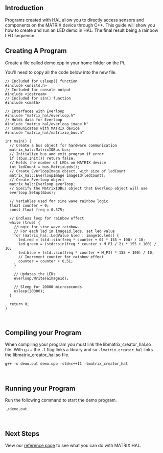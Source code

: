 <h2 style="padding-top: 0">Introduction</h2>

Programs created with HAL allow you to directly access sensors and components on the MATRIX device through C++. This guide will show you how to create and run an LED demo in HAL. The final result being a rainbow LED sequence.

## Creating A Program

Create a file called demo.cpp in your home folder on the Pi.

You'll need to copy all the code below into the new file.

```language-cpp
// Included for usleep() function
#include <unistd.h>
// Included for console output
#include <iostream>
// Included for sin() function
#include <cmath>

// Interfaces with Everloop
#include "matrix_hal/everloop.h"
// Holds data for Everloop
#include "matrix_hal/everloop_image.h"
// Communicates with MATRIX device
#include "matrix_hal/matrixio_bus.h"

int main() {
  // Create a bus object for hardware communication
  matrix_hal::MatrixIOBus bus;
  // Initialize bus and exit program if error
  if (!bus.Init()) return false;
  // Holds the number of LEDs on MATRIX device
  int ledCount = bus.MatrixLeds();
  // Create EverloopImage object, with size of ledCount
  matrix_hal::EverloopImage image1d(ledCount);
  // Create Everloop object
  matrix_hal::Everloop everloop;
  // Specify the MatrixIOBus object that Everloop object will use
  everloop.Setup(&bus);

  // Variables used for sine wave rainbow logic
  float counter = 0;
  const float freq = 0.375;

  // Endless loop for rainbow effect
  while (true) {
    //Logic for sine wave rainbow.
    // For each led in image1d.leds, set led value
    for (matrix_hal::LedValue &led : image1d.leds) { 
      led.red = (std::sin(freq * counter + 0) * 155 + 100) / 10;
      led.green = (std::sin(freq * counter + M_PI / 2) * 155 + 100) / 10;
      led.blue = (std::sin(freq * counter + M_PI) * 155 + 100) / 10;
      // Increment counter for rainbow effect
      counter = counter + 0.51;
    }

    // Updates the LEDs
    everloop.Write(&image1d);

    // Sleep for 20000 microseconds
    usleep(20000);
  }

  return 0;
}
```

<br/>

## Compiling your Program
When compiling your program you must link the libmatrix_creator_hal.so file. With g++ the `-l` flag links a library and so `-lmatrix_creator_hal` links the libmatrix_creator_hal.so file.

```language-bash
g++ -o demo.out demo.cpp -std=c++11 -lmatrix_creator_hal
```

<br/>

## Running your Program
Run the following command to start the demo program.

```language-bash
./demo.out
```

<br/>

## Next Steps
View our [reference page](../reference) to see what you can do with MATRIX HAL.